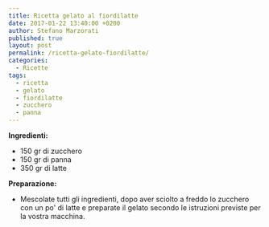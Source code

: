 ```yaml
---
title: Ricetta gelato al fiordilatte
date: 2017-01-22 13:40:00 +0200
author: Stefano Marzorati
published: true
layout: post
permalink: /ricetta-gelato-fiordilatte/
categories:
  - Ricette
tags:
  - ricetta
  - gelato
  - fiordilatte
  - zucchero
  - panna
---
```

**Ingredienti:**   

  - 150 gr di zucchero
  - 150 gr di panna
  - 350 gr di latte
  
**Preparazione:**   
  
* Mescolate tutti gli ingredienti, dopo aver sciolto a freddo lo zucchero con un po' di latte e preparate il gelato secondo le istruzioni previste per la vostra macchina.   